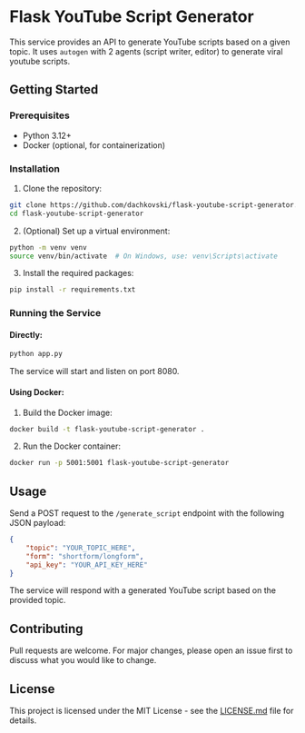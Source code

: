 # Flask YouTube Script Generator

This service provides an API to generate YouTube scripts based on a given topic. It uses `autogen` with 2 agents (script writer, editor) to generate viral youtube scripts.

## Getting Started

### Prerequisites

- Python 3.12+
- Docker (optional, for containerization)

### Installation

1. Clone the repository:
```bash
git clone https://github.com/dachkovski/flask-youtube-script-generator.git
cd flask-youtube-script-generator
```

2. (Optional) Set up a virtual environment:
```bash
python -m venv venv
source venv/bin/activate  # On Windows, use: venv\Scripts\activate
```

3. Install the required packages:
```bash
pip install -r requirements.txt
```

### Running the Service

#### Directly:

```bash
python app.py
```

The service will start and listen on port 8080.

#### Using Docker:

1. Build the Docker image:
```bash
docker build -t flask-youtube-script-generator .
```

2. Run the Docker container:
```bash
docker run -p 5001:5001 flask-youtube-script-generator
```

## Usage

Send a POST request to the `/generate_script` endpoint with the following JSON payload:

```json
{
    "topic": "YOUR_TOPIC_HERE",    
    "form": "shortform/longform",
    "api_key": "YOUR_API_KEY_HERE"
}
```

The service will respond with a generated YouTube script based on the provided topic.

## Contributing

Pull requests are welcome. For major changes, please open an issue first to discuss what you would like to change.

## License

This project is licensed under the MIT License - see the [LICENSE.md](LICENSE.md) file for details.
